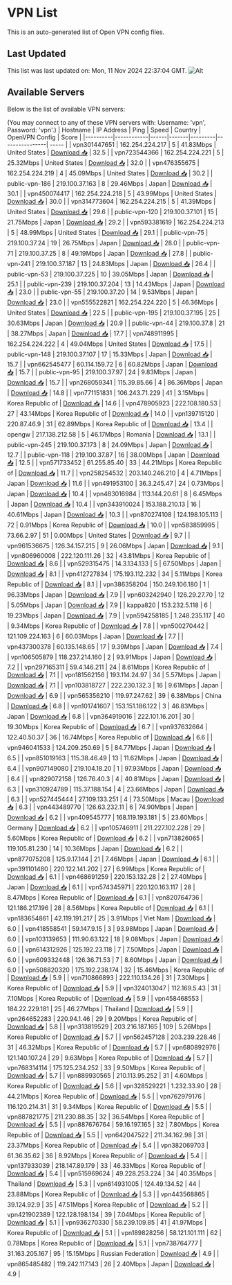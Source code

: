# VPN List

This is an auto-generated list of Open VPN config files.

## Last Updated

This list was last updated on: Mon, 11 Nov 2024 22:37:04 GMT.
![Alt](https://repobeats.axiom.co/api/embed/186b98318ef1479477931607c1ad7d823f12451f.svg "Repobeats analytics image")

## Available Servers

Below is the list of available VPN servers:

(You may connect to any of these VPN servers with: Username: 'vpn', Password: 'vpn'.)
| Hostname | IP Address | Ping | Speed | Country | OpenVPN Config | Score |
|----------|------------|------|-------|---------|----------------| ----- |
| vpn301447651 | 162.254.224.217 | 5 | 41.83Mbps | United States | [Download 📥](./configs/server_0_US.ovpn) | 32.5 |
| vpn723544366 | 162.254.224.221 | 5 | 25.32Mbps | United States | [Download 📥](./configs/server_1_US.ovpn) | 32.0 |
| vpn476355675 | 162.254.224.219 | 4 | 45.09Mbps | United States | [Download 📥](./configs/server_2_US.ovpn) | 30.2 |
| public-vpn-186 | 219.100.37.163 | 8 | 29.46Mbps | Japan | [Download 📥](./configs/server_3_JP.ovpn) | 30.1 |
| vpn450074417 | 162.254.224.218 | 5 | 43.99Mbps | United States | [Download 📥](./configs/server_4_US.ovpn) | 30.0 |
| vpn314773604 | 162.254.224.215 | 5 | 41.39Mbps | United States | [Download 📥](./configs/server_5_US.ovpn) | 29.6 |
| public-vpn-120 | 219.100.37.101 | 15 | 21.75Mbps | Japan | [Download 📥](./configs/server_6_JP.ovpn) | 29.2 |
| vpn593381619 | 162.254.224.213 | 5 | 48.99Mbps | United States | [Download 📥](./configs/server_7_US.ovpn) | 29.1 |
| public-vpn-75 | 219.100.37.24 | 19 | 26.75Mbps | Japan | [Download 📥](./configs/server_8_JP.ovpn) | 28.0 |
| public-vpn-71 | 219.100.37.25 | 8 | 49.19Mbps | Japan | [Download 📥](./configs/server_9_JP.ovpn) | 27.8 |
| public-vpn-241 | 219.100.37.187 | 13 | 24.83Mbps | Japan | [Download 📥](./configs/server_10_JP.ovpn) | 26.4 |
| public-vpn-53 | 219.100.37.225 | 10 | 39.05Mbps | Japan | [Download 📥](./configs/server_11_JP.ovpn) | 25.1 |
| public-vpn-239 | 219.100.37.204 | 13 | 14.43Mbps | Japan | [Download 📥](./configs/server_12_JP.ovpn) | 23.0 |
| public-vpn-55 | 219.100.37.20 | 14 | 9.53Mbps | Japan | [Download 📥](./configs/server_13_JP.ovpn) | 23.0 |
| vpn555522821 | 162.254.224.220 | 5 | 46.36Mbps | United States | [Download 📥](./configs/server_14_US.ovpn) | 22.5 |
| public-vpn-195 | 219.100.37.195 | 25 | 30.63Mbps | Japan | [Download 📥](./configs/server_15_JP.ovpn) | 20.9 |
| public-vpn-44 | 219.100.37.8 | 21 | 38.27Mbps | Japan | [Download 📥](./configs/server_16_JP.ovpn) | 17.7 |
| vpn748911995 | 162.254.224.222 | 4 | 49.04Mbps | United States | [Download 📥](./configs/server_17_US.ovpn) | 17.5 |
| public-vpn-148 | 219.100.37.107 | 17 | 15.33Mbps | Japan | [Download 📥](./configs/server_18_JP.ovpn) | 15.7 |
| vpn662545477 | 60.114.159.72 | 6 | 60.82Mbps | Japan | [Download 📥](./configs/server_19_JP.ovpn) | 15.7 |
| public-vpn-95 | 219.100.37.97 | 24 | 9.83Mbps | Japan | [Download 📥](./configs/server_20_JP.ovpn) | 15.7 |
| vpn268059341 | 115.39.85.66 | 4 | 86.36Mbps | Japan | [Download 📥](./configs/server_21_JP.ovpn) | 14.8 |
| vpn771151831 | 106.243.71.229 | 41 | 3.15Mbps | Korea Republic of | [Download 📥](./configs/server_22_KR.ovpn) | 14.6 |
| vpn478905923 | 222.108.180.53 | 27 | 43.14Mbps | Korea Republic of | [Download 📥](./configs/server_23_KR.ovpn) | 14.0 |
| vpn139715120 | 220.87.46.9 | 31 | 62.89Mbps | Korea Republic of | [Download 📥](./configs/server_24_KR.ovpn) | 13.4 |
| opengw | 217.138.212.58 | 5 | 46.17Mbps | Romania | [Download 📥](./configs/server_25_RO.ovpn) | 13.1 |
| public-vpn-245 | 219.100.37.173 | 8 | 24.09Mbps | Japan | [Download 📥](./configs/server_26_JP.ovpn) | 12.7 |
| public-vpn-118 | 219.100.37.87 | 16 | 38.00Mbps | Japan | [Download 📥](./configs/server_27_JP.ovpn) | 12.5 |
| vpn571733452 | 61.255.85.40 | 33 | 44.21Mbps | Korea Republic of | [Download 📥](./configs/server_28_KR.ovpn) | 11.7 |
| vpn258254532 | 203.140.246.210 | 4 | 4.71Mbps | Japan | [Download 📥](./configs/server_29_JP.ovpn) | 11.6 |
| vpn491953100 | 36.3.245.47 | 24 | 0.73Mbps | Japan | [Download 📥](./configs/server_30_JP.ovpn) | 10.4 |
| vpn483016984 | 113.144.20.61 | 8 | 6.45Mbps | Japan | [Download 📥](./configs/server_31_JP.ovpn) | 10.4 |
| vpn343910024 | 153.188.210.13 | 16 | 40.61Mbps | Japan | [Download 📥](./configs/server_32_JP.ovpn) | 10.3 |
| vpn870274108 | 124.198.105.113 | 72 | 0.91Mbps | Korea Republic of | [Download 📥](./configs/server_33_KR.ovpn) | 10.0 |
| vpn583859995 | 73.66.2.97 | 51 | 0.00Mbps | United States | [Download 📥](./configs/server_34_US.ovpn) | 9.7 |
| vpn961536675 | 126.34.157.215 | 9 | 26.06Mbps | Japan | [Download 📥](./configs/server_35_JP.ovpn) | 9.1 |
| vpn806960008 | 222.120.111.26 | 32 | 43.81Mbps | Korea Republic of | [Download 📥](./configs/server_36_KR.ovpn) | 8.6 |
| vpn529315475 | 14.3.134.133 | 5 | 67.50Mbps | Japan | [Download 📥](./configs/server_37_JP.ovpn) | 8.1 |
| vpn412727834 | 175.193.112.232 | 34 | 5.11Mbps | Korea Republic of | [Download 📥](./configs/server_38_KR.ovpn) | 8.1 |
| vpn386358204 | 150.249.106.180 | 1 | 96.33Mbps | Japan | [Download 📥](./configs/server_39_JP.ovpn) | 7.9 |
| vpn603242940 | 126.29.27.70 | 12 | 5.05Mbps | Japan | [Download 📥](./configs/server_40_JP.ovpn) | 7.9 |
| kappa820 | 153.232.5.118 | 6 | 19.23Mbps | Japan | [Download 📥](./configs/server_41_JP.ovpn) | 7.9 |
| vpn594258185 | 1.248.235.117 | 40 | 9.34Mbps | Korea Republic of | [Download 📥](./configs/server_42_KR.ovpn) | 7.8 |
| vpn500270442 | 121.109.224.163 | 6 | 60.03Mbps | Japan | [Download 📥](./configs/server_43_JP.ovpn) | 7.7 |
| vpn437300378 | 60.135.148.65 | 17 | 9.39Mbps | Japan | [Download 📥](./configs/server_44_JP.ovpn) | 7.4 |
| vpn106505879 | 118.237.214.160 | 2 | 93.91Mbps | Japan | [Download 📥](./configs/server_45_JP.ovpn) | 7.2 |
| vpn297165311 | 59.4.146.211 | 24 | 8.61Mbps | Korea Republic of | [Download 📥](./configs/server_46_KR.ovpn) | 7.1 |
| vpn181562156 | 193.114.24.97 | 34 | 5.57Mbps | Japan | [Download 📥](./configs/server_47_JP.ovpn) | 7.1 |
| vpn103818727 | 222.230.132.3 | 16 | 9.61Mbps | Japan | [Download 📥](./configs/server_48_JP.ovpn) | 6.9 |
| vpn565356210 | 119.97.247.62 | 39 | 6.38Mbps | China | [Download 📥](./configs/server_49_CN.ovpn) | 6.8 |
| vpn101741607 | 153.151.186.122 | 3 | 46.83Mbps | Japan | [Download 📥](./configs/server_50_JP.ovpn) | 6.8 |
| vpn364919016 | 222.101.16.201 | 30 | 19.30Mbps | Korea Republic of | [Download 📥](./configs/server_51_KR.ovpn) | 6.7 |
| vpn937632664 | 122.40.50.37 | 36 | 16.74Mbps | Korea Republic of | [Download 📥](./configs/server_52_KR.ovpn) | 6.6 |
| vpn946041533 | 124.209.250.69 | 5 | 84.77Mbps | Japan | [Download 📥](./configs/server_53_JP.ovpn) | 6.5 |
| vpn851019163 | 115.38.46.49 | 13 | 11.62Mbps | Japan | [Download 📥](./configs/server_54_JP.ovpn) | 6.4 |
| vpn907149080 | 219.104.18.20 | 1 | 97.93Mbps | Japan | [Download 📥](./configs/server_55_JP.ovpn) | 6.4 |
| vpn829072158 | 126.76.40.3 | 4 | 40.81Mbps | Japan | [Download 📥](./configs/server_56_JP.ovpn) | 6.3 |
| vpn310924789 | 115.37.188.154 | 4 | 23.66Mbps | Japan | [Download 📥](./configs/server_57_JP.ovpn) | 6.3 |
| vpn527445444 | 27.109.133.251 | 4 | 73.50Mbps | Macau | [Download 📥](./configs/server_58_MO.ovpn) | 6.3 |
| vpn443489770 | 126.63.232.11 | 6 | 74.90Mbps | Japan | [Download 📥](./configs/server_59_JP.ovpn) | 6.2 |
| vpn409545777 | 168.119.193.181 | 5 | 23.60Mbps | Germany | [Download 📥](./configs/server_60_DE.ovpn) | 6.2 |
| vpn105746911 | 211.227.102.228 | 29 | 5.60Mbps | Korea Republic of | [Download 📥](./configs/server_61_KR.ovpn) | 6.2 |
| vpn713826065 | 119.105.81.230 | 14 | 10.36Mbps | Japan | [Download 📥](./configs/server_62_JP.ovpn) | 6.2 |
| vpn877075208 | 125.9.17.144 | 21 | 7.46Mbps | Japan | [Download 📥](./configs/server_63_JP.ovpn) | 6.1 |
| vpn391101480 | 220.122.141.202 | 27 | 6.99Mbps | Korea Republic of | [Download 📥](./configs/server_64_KR.ovpn) | 6.1 |
| vpn468691259 | 220.153.132.28 | 2 | 27.40Mbps | Japan | [Download 📥](./configs/server_65_JP.ovpn) | 6.1 |
| vpn574345971 | 220.120.163.117 | 28 | 8.47Mbps | Korea Republic of | [Download 📥](./configs/server_66_KR.ovpn) | 6.1 |
| vpn820764736 | 121.186.217.196 | 28 | 8.56Mbps | Korea Republic of | [Download 📥](./configs/server_67_KR.ovpn) | 6.1 |
| vpn183654861 | 42.119.191.217 | 25 | 3.91Mbps | Viet Nam | [Download 📥](./configs/server_68_VN.ovpn) | 6.0 |
| vpn418558541 | 59.147.9.15 | 3 | 93.98Mbps | Japan | [Download 📥](./configs/server_69_JP.ovpn) | 6.0 |
| vpn103139653 | 111.90.63.122 | 18 | 9.08Mbps | Japan | [Download 📥](./configs/server_70_JP.ovpn) | 6.0 |
| vpn614312926 | 125.192.23.118 | 7 | 7.50Mbps | Japan | [Download 📥](./configs/server_71_JP.ovpn) | 6.0 |
| vpn609332448 | 126.36.71.53 | 7 | 8.60Mbps | Japan | [Download 📥](./configs/server_72_JP.ovpn) | 6.0 |
| vpn508820320 | 175.192.238.174 | 32 | 15.46Mbps | Korea Republic of | [Download 📥](./configs/server_73_KR.ovpn) | 5.9 |
| vpn710866893 | 222.110.134.26 | 31 | 7.30Mbps | Korea Republic of | [Download 📥](./configs/server_74_KR.ovpn) | 5.9 |
| vpn324013047 | 112.169.5.43 | 31 | 7.10Mbps | Korea Republic of | [Download 📥](./configs/server_75_KR.ovpn) | 5.9 |
| vpn458468553 | 184.22.229.181 | 25 | 46.27Mbps | Thailand | [Download 📥](./configs/server_76_TH.ovpn) | 5.9 |
| vpn264652283 | 220.94.1.46 | 29 | 9.20Mbps | Korea Republic of | [Download 📥](./configs/server_77_KR.ovpn) | 5.8 |
| vpn313819529 | 203.216.187.165 | 109 | 5.26Mbps | Korea Republic of | [Download 📥](./configs/server_78_KR.ovpn) | 5.7 |
| vpn562457128 | 203.239.228.46 | 31 | 46.32Mbps | Korea Republic of | [Download 📥](./configs/server_79_KR.ovpn) | 5.7 |
| vpn680892976 | 121.140.107.24 | 29 | 9.63Mbps | Korea Republic of | [Download 📥](./configs/server_80_KR.ovpn) | 5.7 |
| vpn768314114 | 175.125.234.252 | 33 | 9.50Mbps | Korea Republic of | [Download 📥](./configs/server_81_KR.ovpn) | 5.7 |
| vpn889930565 | 210.113.95.252 | 31 | 4.60Mbps | Korea Republic of | [Download 📥](./configs/server_82_KR.ovpn) | 5.6 |
| vpn328529221 | 1.232.33.90 | 28 | 44.21Mbps | Korea Republic of | [Download 📥](./configs/server_83_KR.ovpn) | 5.5 |
| vpn762979176 | 116.120.214.31 | 31 | 9.34Mbps | Korea Republic of | [Download 📥](./configs/server_84_KR.ovpn) | 5.5 |
| vpn887821775 | 211.230.88.35 | 32 | 36.54Mbps | Korea Republic of | [Download 📥](./configs/server_85_KR.ovpn) | 5.5 |
| vpn887676764 | 59.16.197.165 | 32 | 7.80Mbps | Korea Republic of | [Download 📥](./configs/server_86_KR.ovpn) | 5.5 |
| vpn642047522 | 211.34.162.98 | 31 | 23.37Mbps | Korea Republic of | [Download 📥](./configs/server_87_KR.ovpn) | 5.4 |
| vpn382069703 | 61.36.35.62 | 36 | 8.92Mbps | Korea Republic of | [Download 📥](./configs/server_88_KR.ovpn) | 5.4 |
| vpn137933039 | 218.147.89.179 | 33 | 46.33Mbps | Korea Republic of | [Download 📥](./configs/server_89_KR.ovpn) | 5.4 |
| vpn515969624 | 49.228.253.224 | 34 | 40.35Mbps | Thailand | [Download 📥](./configs/server_90_TH.ovpn) | 5.3 |
| vpn614931005 | 124.49.134.52 | 44 | 23.88Mbps | Korea Republic of | [Download 📥](./configs/server_91_KR.ovpn) | 5.3 |
| vpn443568865 | 39.124.92.9 | 35 | 47.51Mbps | Korea Republic of | [Download 📥](./configs/server_92_KR.ovpn) | 5.2 |
| vpn421902389 | 122.128.198.134 | 39 | 7.04Mbps | Korea Republic of | [Download 📥](./configs/server_93_KR.ovpn) | 5.1 |
| vpn936270330 | 58.239.109.85 | 41 | 41.97Mbps | Korea Republic of | [Download 📥](./configs/server_94_KR.ovpn) | 5.1 |
| vpn189828256 | 58.121.101.111 | 62 | 0.78Mbps | Korea Republic of | [Download 📥](./configs/server_95_KR.ovpn) | 5.1 |
| vpn738764777 | 31.163.205.167 | 95 | 15.15Mbps | Russian Federation | [Download 📥](./configs/server_96_RU.ovpn) | 4.9 |
| vpn865485482 | 119.242.117.143 | 26 | 2.40Mbps | Japan | [Download 📥](./configs/server_97_JP.ovpn) | 4.9 |
